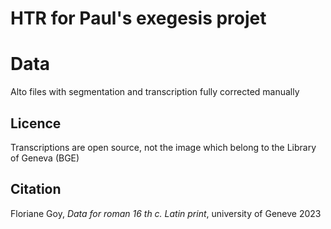 # HTR for Paul's exegesis projet

# Data

Alto files with segmentation and transcription fully corrected manually

## Licence 
Transcriptions are open source, not the image which belong to the Library of Geneva (BGE)

## Citation
Floriane Goy, _Data for roman 16 th c. Latin print_, university of Geneve 2023